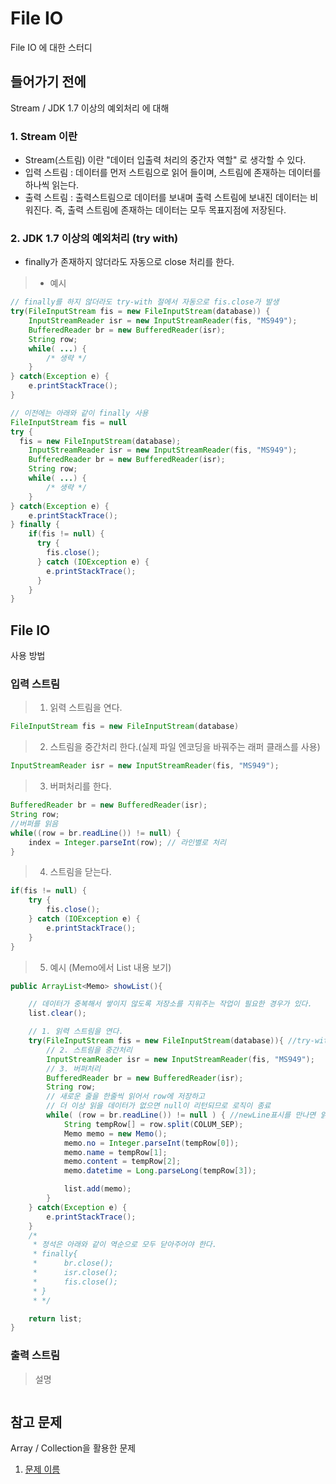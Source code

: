# File IO
File IO 에 대한 스터디

## 들어가기 전에
Stream / JDK 1.7 이상의 예외처리 에 대해
### 1. __Stream 이란__
* Stream(스트림) 이란 "데이터 입출력 처리의 중간자 역할" 로 생각할 수 있다.
* 입력 스트림 :  데이터를 먼저 스트림으로 읽어 들이며, 스트림에 존재하는 데이터를 하나씩 읽는다.
* 출력 스트림 : 출력스트림으로 데이터를 보내며 출력 스트림에 보내진 데이터는 비워진다. 즉, 출력 스트림에 존재하는 데이터는 모두 목표지점에 저장된다.

### 2. __JDK 1.7 이상의 예외처리 (try with)__
* finally가 존재하지 않더라도 자동으로 close 처리를 한다.
> * 예시

```java
// finally를 하지 않더라도 try-with 절에서 자동으로 fis.close가 발생
try(FileInputStream fis = new FileInputStream(database)) {
	InputStreamReader isr = new InputStreamReader(fis, "MS949");
	BufferedReader br = new BufferedReader(isr);
	String row;
	while( ...) {
        /* 생략 */
	}
} catch(Exception e) {
	e.printStackTrace();
}

// 이전에는 아래와 같이 finally 사용
FileInputStream fis = null
try {
  fis = new FileInputStream(database);
	InputStreamReader isr = new InputStreamReader(fis, "MS949");
	BufferedReader br = new BufferedReader(isr);
	String row;
	while( ...) {
        /* 생략 */
	}
} catch(Exception e) {
    e.printStackTrace();
} finally {
    if(fis != null) {
      try {
        fis.close();
      } catch (IOException e) {
        e.printStackTrace();
      }
    }
}
```

## File IO
사용 방법
###  __입력 스트림__
> 1. 읽력 스트림을 연다.
```java
FileInputStream fis = new FileInputStream(database)
```

> 2. 스트림을 중간처리 한다.(실제 파일 엔코딩을 바꿔주는 래퍼 클래스를 사용)
```java
InputStreamReader isr = new InputStreamReader(fis, "MS949");
```

> 3. 버퍼처리를 한다.
```java
BufferedReader br = new BufferedReader(isr);
String row;
//버퍼를 읽음
while((row = br.readLine()) != null) {
	index = Integer.parseInt(row); // 라인별로 처리
}
```

> 4. 스트림을 닫는다.
```java
if(fis != null) {
	try {
		fis.close();
	} catch (IOException e) {
		e.printStackTrace();
	}
}
```
> 5. 예시 (Memo에서 List 내용 보기)
```java
public ArrayList<Memo> showList(){

	// 데이터가 중복해서 쌓이지 않도록 저장소를 지워주는 작업이 필요한 경우가 있다.
	list.clear();

	// 1. 읽력 스트림을 연다.
	try(FileInputStream fis = new FileInputStream(database)){ //try-with 절에서 자동으로 fis.close가 발생
		// 2. 스트림을 중간처리
		InputStreamReader isr = new InputStreamReader(fis, "MS949");
		// 3. 버퍼처리
		BufferedReader br = new BufferedReader(isr);
		String row;
		// 새로운 줄을 한줄씩 읽어서 row에 저장하고
		// 더 이상 읽을 데이터가 없으면 null이 리턴되므로 로직이 종료
		while( (row = br.readLine()) != null ) { //newLine표시를 만나면 읽을 수 있도록.... flush가 실행되는것이랑 비슷
			String tempRow[] = row.split(COLUM_SEP);
			Memo memo = new Memo();
			memo.no = Integer.parseInt(tempRow[0]);
			memo.name = tempRow[1];
			memo.content = tempRow[2];
			memo.datetime = Long.parseLong(tempRow[3]);

			list.add(memo);
		}
	} catch(Exception e) {
		e.printStackTrace();
	}
	/*
	 * 정석은 아래와 같이 역순으로 모두 닫아주어야 한다.
	 * finally{
	 * 		br.close();
	 * 		isr.close();
	 * 		fis.close();
	 * }
	 * */

	return list;
}
```

###  __출력 스트림__

> 설명

```java

```

## 참고 문제
Array / Collection을 활용한 문제
1. [문제 이름](링크)
